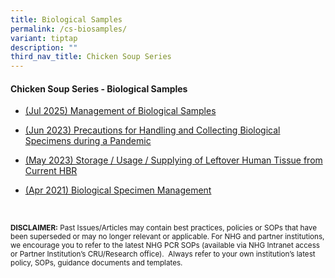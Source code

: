 ```yaml
---
title: Biological Samples
permalink: /cs-biosamples/
variant: tiptap
description: ""
third_nav_title: Chicken Soup Series
---
```

<h4><strong>Chicken Soup Series - Biological Samples</strong></h4>
<p></p>
<ul data-tight="true" class="tight">
<li>
<p><a href="/files/Chicken Soup/Biological Samples/jul_2025_management_of_biological_samples.pdf" rel="noopener noreferrer nofollow" target="_blank">(Jul 2025) Management of Biological Samples</a>
</p>
</li>
<li>
<p><a href="/files/Chicken Soup/Biological Samples/Jun_23__Precautions_for_Handling_and_Collecting_Biological_Specimens_during_a_Pandemic.pdf" rel="noopener noreferrer nofollow" target="_blank">(Jun 2023) Precautions for Handling and Collecting Biological Specimens during a Pandemic</a>
</p>
</li>
<li>
<p><a href="/files/Chicken Soup/Biological Samples/May_23__Storage_Usage_Supplying_of_Leftover_Human_Tissue_from_Current_HBR.pdf" rel="noopener noreferrer nofollow" target="_blank">(May 2023) Storage / Usage / Supplying of Leftover Human Tissue from Current HBR</a>
</p>
</li>
<li>
<p><a href="/files/Chicken Soup/Biological Samples/Apr_21__Biological_Specimen_Management.pdf" rel="noopener noreferrer nofollow" target="_blank">(Apr 2021) Biological Specimen Management</a>
</p>
</li>
</ul>
<p></p>
<p>
<br>
</p>
<p><strong><sup>DISCLAIMER:</sup></strong><sup> Past Issues/Articles may contain best practices, policies or SOPs that have been superseded or may no longer relevant or applicable. For NHG and partner institutions, we encourage you to refer to the latest NHG PCR SOPs (available via NHG Intranet access or Partner Institution’s CRU/Research office).&nbsp; Always refer to your own institution’s latest policy, SOPs, guidance documents and templates.</sup>
</p>